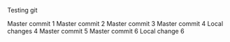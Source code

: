 Testing git

Master commit 1
Master commit 2
Master commit 3
Master commit 4
Local changes 4
Master commit 5
Master commit 6
Local change 6